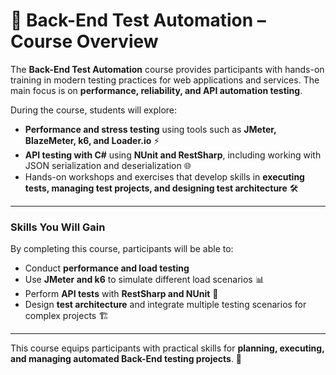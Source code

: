 # 🔧 Back-End Test Automation – Course Overview

The **Back-End Test Automation** course provides participants with hands-on training in modern testing practices for web applications and services. The main focus is on **performance, reliability, and API automation testing**.  

During the course, students will explore:  
- **Performance and stress testing** using tools such as **JMeter, BlazeMeter, k6, and Loader.io** ⚡  
- **API testing with C#** using **NUnit and RestSharp**, including working with JSON serialization and deserialization 🌐  
- Hands-on workshops and exercises that develop skills in **executing tests, managing test projects, and designing test architecture** 🛠️  

---

### Skills You Will Gain

By completing this course, participants will be able to:  

- Conduct **performance and load testing**  
- Use **JMeter and k6** to simulate different load scenarios 📊  
- Perform **API tests** with **RestSharp and NUnit** 📝  
- Design **test architecture** and integrate multiple testing scenarios for complex projects 🏗️  

---

This course equips participants with practical skills for **planning, executing, and managing automated Back-End testing projects**. 🚀
